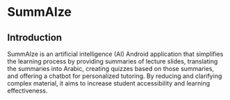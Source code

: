 # SummAIze

## Introduction
SummAIze is an artificial intelligence (AI) Android application that simplifies the learning process by providing summaries of lecture slides, translating the summaries into Arabic, creating quizzes based on those summaries, and offering a chatbot for personalized tutoring. By reducing and clarifying complex material, it aims to increase student accessibility and learning effectiveness.
